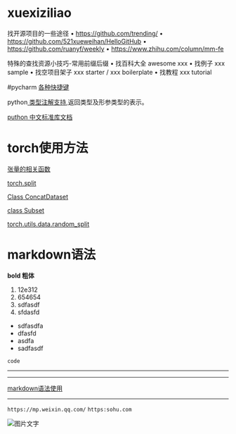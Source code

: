 # xuexiziliao


找开源项目的一些途径
• https://github.com/trending/
• https://github.com/521xueweihan/HelloGitHub
• https://github.com/ruanyf/weekly
• https://www.zhihu.com/column/mm-fe

特殊的查找资源小技巧-常用前缀后缀 
• 找百科大全 awesome xxx
• 找例子 xxx sample
• 找空项目架子 xxx starter / xxx boilerplate 
• 找教程  xxx tutorial



#pycharm [各种快捷键](https://cloud.tencent.com/developer/article/1739012)


python[ 类型注解支持](https://docs.python.org/zh-cn/3/library/typing.html),返回类型及形参类型的表示。


[puthon 中文标准库文档](https://docs.python.org/zh-cn/3/library/index.html)


#  torch使用方法
[张量的相关函数](https://tingsongyu.github.io/PyTorch-Tutorial-2nd/chapter-2/2.4-method-tensor.html)<br>

[torch.split](https://pytorch.org/docs/stable/generated/torch.split.html)


[Class ConcatDataset](https://pytorch.org/docs/stable/_modules/torch/utils/data/dataset.html#ConcatDataset)

[class Subset](https://pytorch.org/docs/stable/_modules/torch/utils/data/dataset.html#Subset)

[torch.utils.data.random_split](https://pytorch.org/docs/stable/data.html?highlight=random_split#torch.utils.data.random_split)





# markdown语法
  **bold 粗体**
  1. 12e312
  2. 654654
  3. sdfasdf
  4. sfdasfd


 - sdfasdfa
 - dfasfd
 - asdfa
 - sadfasdf


`code`

---
---

[markdown语法使用](https://markdown.com.cn/editor/)

---

`https://mp.weixin.qq.com/`
`https:sohu.com`

![图片文字](https://i1.wp.com/comlaser.net/wp-content/uploads/2018/03/cropped-road-3133502_1920.jpg)
